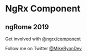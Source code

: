 # NgRx Component

## ngRome 2019

Get involved with [@ngrx/component](https://github.com/ngrx/platform/issues/2052)

Follow me on Twitter [@MikeRyanDev](https://twitter.com/mikeryandev)
